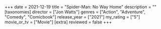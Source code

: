 +++
date = 2021-12-19
title = "Spider-Man: No Way Home"
description = ""
[taxonomies]
director = ["Jon Watts"] 
genres = ["Action", "Adventure", "Comedy", "Comicbook"]
release_year = ["2021"]
my_rating = ["5"]
movie_or_tv = ["Movie"]
[extra]
reviewed = false
+++

